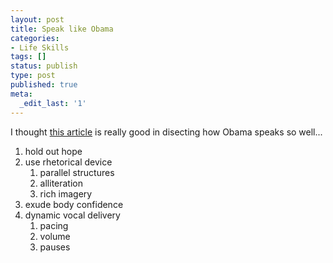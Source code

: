 ```yaml
---
layout: post
title: Speak like Obama
categories:
- Life Skills
tags: []
status: publish
type: post
published: true
meta:
  _edit_last: '1'
---
```

I thought <a href="http://www.businessweek.com/smallbiz/content/mar2008/sb2008033_156351.htm">this article</a> is really good in disecting how Obama speaks so well...
<ol>
	<li>hold out hope</li>
	<li>use rhetorical device
<ol>
	<li>parallel structures</li>
	<li>alliteration</li>
	<li>rich imagery</li>
</ol>
</li>
	<li>exude body confidence</li>
	<li>dynamic vocal delivery
<ol>
	<li>pacing</li>
	<li>volume</li>
	<li>pauses</li>
</ol>
</li>
</ol>
